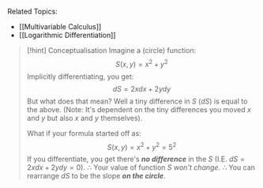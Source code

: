 Related Topics:
- [[Multivariable Calculus]]
- [[Logarithmic Differentiation]]

> [!hint] Conceptualisation
> Imagine a (circle) function: 
> $$S(x,y) = x^{2}+ y^{2}$$ 
> Implicitly differentiating, you get: 
> $$dS = 2xdx + 2ydy$$ 
> But what does that mean? Well a tiny difference in $S$ ($dS$) is equal to the above. (Note: It's dependent on the tiny differences you moved $x$ and $y$ but also $x$ and $y$ themselves).
> 
> What if your formula started off as:
> $$S(x,y) = x^{2}+ y^{2} = 5^2$$ 
> If you differentiate, you get there's ***no difference*** in the $S$ (I.E. $dS = 2xdx + 2ydy = 0$). 
> $\therefore$ Your value of function $S$ *won't change*. 
> $\therefore$ You can rearrange $dS$ to be the slope ***on the circle***.




